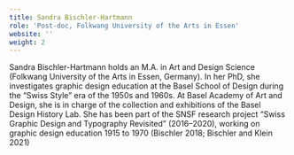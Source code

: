 ```yaml
---
title: Sandra Bischler-Hartmann
role: 'Post-doc, Folkwang University of the Arts in Essen'
website: ''
weight: 2
---
```



Sandra Bischler-Hartmann holds an M.A. in Art and Design Science (Folkwang University of the Arts in Essen, Germany). In her PhD, she investigates graphic design education at the Basel School of Design during the “Swiss Style” era of the 1950s and 1960s. At Basel Academy of Art and Design, she is in charge of the collection and exhibitions of the Basel Design History Lab. She has been part of the SNSF research project “Swiss Graphic Design and Typography Revisited” (2016–2020), working on graphic design education 1915 to 1970 (Bischler 2018; Bischler and Klein 2021) 
